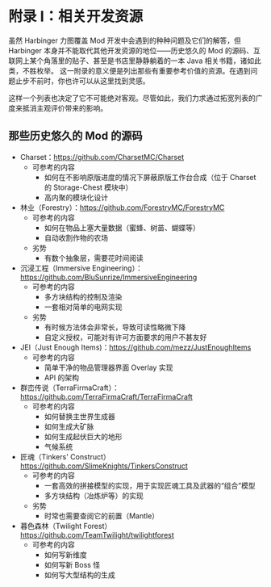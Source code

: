 # 附录 I：相关开发资源

虽然 Harbinger 力图覆盖 Mod 开发中会遇到的种种问题及它们的解答，但 Harbinger 本身并不能取代其他开发资源的地位——历史悠久的 Mod 的源码、互联网上某个角落里的贴子、甚至是书店里静静躺着的一本 Java 相关书籍，诸如此类，不胜枚举。
这一附录的意义便是列出那些有重要参考价值的资源。在遇到问题止步不前时，你也许可以从这里找到灵感。

这样一个列表也决定了它不可能绝对客观。尽管如此，我们力求通过拓宽列表的广度来抵消主观评价带来的影响。

## 那些历史<!-- 相对 -->悠久的 Mod 的源码

  - Charset：https://github.com/CharsetMC/Charset
    - 可参考的内容
      - 如何在不影响原版进度的情况下屏蔽原版工作台合成（位于 Charset 的 Storage-Chest 模块中）
      - 高内聚的模块化设计
  - 林业（Forestry）：https://github.com/ForestryMC/ForestryMC
    - 可参考的内容
      - 如何在物品上塞大量数据（蜜蜂、树苗、蝴蝶等）
      - 自动收割作物的农场
    - 劣势
      - 有数个抽象层，需要花时间阅读
  - 沉浸工程（Immersive Engineering）：https://github.com/BluSunrize/ImmersiveEngineering
    - 可参考的内容
      - 多方块结构的控制及渲染
      - 一套相对简单的电网实现
    - 劣势
      - 有时候方法体会非常长，导致可读性略微下降
      - 自定义授权，可能对有许可方面要求的用户不甚友好
  - JEI（Just Enough Items)：https://github.com/mezz/JustEnoughItems
    - 可参考的内容
      - 简单干净的物品管理器界面 Overlay 实现
      - API 的架构
  - 群峦传说（TerraFirmaCraft）：https://github.com/TerraFirmaCraft/TerraFirmaCraft
    - 可参考的内容
      - 如何替换主世界生成器
      - 如何生成大矿脉
      - 如何生成起伏巨大的地形
      - 气候系统
  - 匠魂（Tinkers' Construct）https://github.com/SlimeKnights/TinkersConstruct
    - 可参考的内容
      - 一套高效的拼接模型的实现，用于实现匠魂工具及武器的“组合”模型
      - 多方块结构（冶炼炉等）的实现
    - 劣势
      - 时常也需要查阅它的前置（Mantle）
  - 暮色森林（Twilight Forest）https://github.com/TeamTwilight/twilightforest
    - 可参考的内容
      - 如何写新维度
      - 如何写新 Boss 怪
      - 如何写大型结构的生成
